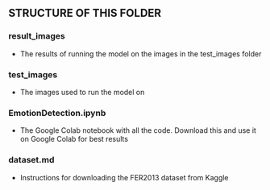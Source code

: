## STRUCTURE OF THIS FOLDER

### result_images
- The results of running the model on the images in the test_images folder

### test_images
- The images used to run the model on

### EmotionDetection.ipynb
- The Google Colab notebook with all the code. Download this and use it on Google Colab for best results

### dataset.md
- Instructions for downloading the FER2013 dataset from Kaggle
